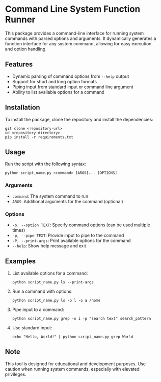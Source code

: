 # Command Line System Function Runner

This package provides a command-line interface for running system commands with parsed options and arguments. It dynamically generates a function interface for any system command, allowing for easy execution and option handling.

## Features

- Dynamic parsing of command options from `--help` output
- Support for short and long option formats
- Piping input from standard input or command line argument
- Ability to list available options for a command

## Installation

To install the package, clone the repository and install the dependencies:

```
git clone <repository-url>
cd <repository-directory>
pip install -r requirements.txt
```

## Usage

Run the script with the following syntax:

```
python script_name.py <command> [ARGS]... [OPTIONS]
```

### Arguments

- `command`: The system command to run
- `ARGS`: Additional arguments for the command (optional)

### Options

- `-o, --option TEXT`: Specify command options (can be used multiple times)
- `-p, --pipe TEXT`: Provide input to pipe to the command
- `-P, --print-args`: Print available options for the command
- `--help`: Show help message and exit

## Examples

1. List available options for a command:
   ```
   python script_name.py ls --print-args
   ```

2. Run a command with options:
   ```
   python script_name.py ls -o l -o a /home
   ```

3. Pipe input to a command:
   ```
   python script_name.py grep -o i -p "search text" search_pattern
   ```

4. Use standard input:
   ```
   echo "Hello, World!" | python script_name.py grep World
   ```

## Note

This tool is designed for educational and development purposes. Use caution when running system commands, especially with elevated privileges.
